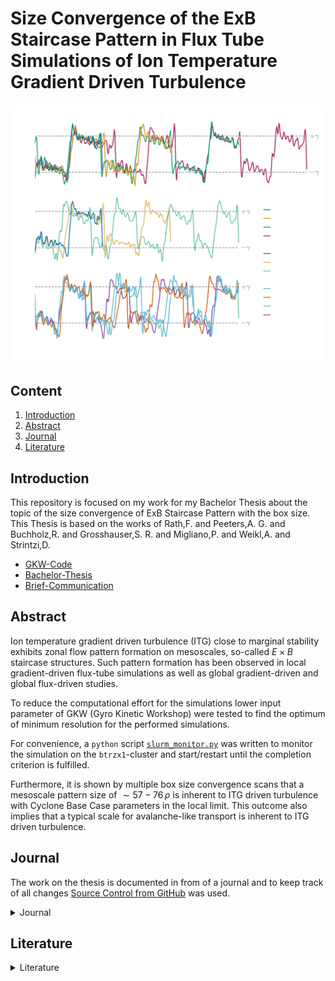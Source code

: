 # Size Convergence of the ExB Staircase Pattern in Flux Tube Simulations of Ion Temperature Gradient Driven Turbulence


![alt text](/pictures/Comparison/Boxsize/S6_rlt6.0_boxsize1-2-3-4x1-1.5-2-2.5-3-5_Ns16_Nvpar48_Nmu9_wexb_comparison.png)



## Content

1. [Introduction](#introduction)
2. [Abstract](#abstract)
3. [Journal](#journal)
4. [Literature](#literature)



## Introduction

This repository is focused on my work for my Bachelor Thesis about the topic of the size convergence of ExB Staircase Pattern with the box size. This Thesis is based on the works of Rath,F. and Peeters,A. G. and Buchholz,R. and Grosshauser,S. R. and Migliano,P. and Weikl,A. and Strintzi,D.

* [GKW-Code](https://bitbucket.org/gkw/gkw/wiki/Home)
* [Bachelor-Thesis](bachelorthesis/bachelorthesis.pdf)
* [Brief-Communication](briefcommunication/briefcommunication.pdf)

## Abstract

Ion temperature gradient driven turbulence (ITG) close to marginal stability exhibits zonal flow pattern formation on mesoscales, so-called $E\times B$ staircase structures. Such pattern formation has been observed in local gradient-driven flux-tube simulations as well as global gradient-driven and global flux-driven studies.

To reduce the computational effort for the simulations lower input parameter of GKW (Gyro Kinetic Workshop) were tested to find the optimum of minimum resolution for the performed simulations.

For convenience, a ```python``` script [```slurm_monitor.py```](python/slurm_monitor.py) was written to monitor the simulation on the ```btrzx1```-cluster and start/restart until the completion criterion is fulfilled.

Furthermore, it is shown by multiple box size convergence scans that a mesoscale pattern  size of $\sim 57-76\,\rho$ is inherent to ITG driven turbulence with Cyclone Base Case parameters in the local limit. This outcome also implies that a typical scale for avalanche-like transport is inherent to ITG driven turbulence.

## Journal
The work on the thesis is documented in from of a journal and to keep track of all changes [Source Control from GitHub](https://github.com/ManeLippert/Bachelorthesis-ZonalFlows/commits/main) was used.

<details><summary>Journal</summary>
<p>

* <details><summary>2022</summary>
  <p>

  * <details><summary>March</summary>
    <p>

    * <details><summary>24.03.2022 &nbsp; Starting Meeting</summary>
      <p>

      # Starting Meeting

      #### Thursday 24.03.2022 from 14:00 to 14:25 with Florian Rath and Arthur Peeters

      ### Discussion how to begin the work for bachelor thesis:

      * Start with reproduction of result in [[1]](/literature/Peeters%2C%20Rath%2C%20Buchholz%20-%20Gradient-driven%20flux-tube%20simulations%20of%20ion%20temperature%20gradient%20turbulence%20close%20to%20the%20non-linear%20threshold%20(Paper%2C%202016).pdf) with help of [gkw](/gkw/)
      * Because of the long runtime of the code firstly we will look only in one direction in the velocity space
      * After that small steps in all directions for better understanding of the structure and to find a minimal resolution for the best results 
      * Furthermore increase box size and search for convergence of the wavelength in zonal flows
      * There will be interpretation needed to clarify simplification steps in code

      ### Thesis
      * Work in English or German > will do it in English
      * Continues writing is better than everything in the end

      </p>
      </details>

    </p>
    </details>

  * <details><summary>April</summary>
    <p>

    * <details><summary>07.04.2022 &nbsp; Kurs "Schreiben einer MINT-Arbeit"</summary>
      </p>

      # Kurs "Schreiben einer MINT-Arbeit"

      #### Dienstag 07.04.2022 von 9:00 bis 15:00

      ## Inhalt
      * [Feststellung des Schreibtyps](#feststellung-des-schreibtyps)
      * [Störfaktorem](#störfaktoren)
      * [Phasen des Schreibprozesses](#phasen-des-schreibprozesses)
      * [Fragestellung/Forschungsfrage](#fragestellungforschungsfrage)
      * [Gliederung](#gliederung)
      * [Materialen](#materialen)
      * [Rohtext](#rohtext)
      * [Wissenschaftlicher Schreibstil](#wissenschaftlicher-schreibstil)
      * [Illustrationen](#illustrationen)
      * [Zitieren](#zitieren)
      * [Beleg im Text](#beleg-im-text)
      * [Methoden der Organisation und Planung](#methoden-zur-organisation-und-planung)

      ## Feststellung des Schreibtyps

      ![FragenSchreibtyp1](/pictures/HowToMINT/Schreibtypentest-1.png)
      ![FragenSchreibtyp2](/pictures/HowToMINT/Schreibtypentest-2.png)
      ![FragenSchreibtypAuswertung1](/pictures/HowToMINT/Schreibtypentest-3.png)
      ![FragenSchreibtypAuswertung2](/pictures/HowToMINT/Schreibtypentest-4.png)

      ## Störfaktoren

      * **Zeitdiebe** &rarr; Prokrastination am Handy?
      * **Schreiborte** &rarr; Feststellen wo die besten Schreiborte für einen sind &rarr; Draußen bei schönen Wetter
      * **Schreibzeiten** &rarr; Morgen, Nachmittags oder Abends &rarr; Nachmittags oder Abends

      ## Phasen des Schreibprozesses
      1. Orientierung und Planung
      2. Strukturieren, gliedern, forschen/lesen
      3. Material auswerten, Rohfassung schreiben
      4. Überarbent und Feedback einholen
      5. Schlusskorrektur und Abgabe

      ## Fragestellung/Forschungsfrage

      Grenzt Thema ein und leitet fokussiert durch die Arbeit

      ![Forschungsfrage1](/pictures/HowToMINT/AB1_Forschungsfrage-1.png)
      ![Forschungsfrage2](/pictures/HowToMINT/AB1_Forschungsfrage-2.png)

      ![ForschungsfrageHandout](/pictures/HowToMINT/Handout_Forschungsfrage.png)


      ## Gliederung

      * **Einleitung** &rarr; Hinführung, Problemstellung. Fragestellung (thematisieren), Methodik, Aufbau, Hauptergebnisse
      * **Methoden** &rarr; Zustandekommen der Ergebnisse, Grund für Glaubwürdigkeit (Auch Materialen)
      * **Ergebnisse** &rarr; Ausformulierung und Darstellung
      * **Diskussion** &rarr; Bezug auf Ergebnisse, dann breiter Fokus (Rückbezug zur Problemstellung)

      ## Materialen
      Quellen und Literatur frühzeitig dokumentieren (auch Anmerkungen möglich)

      ## Rohtext
      * Erstefassung eines Textes
      * Noch ungeschliffen
      * Macht as den Gedanken etwas Konkretes
      * Nimmt den Druck alles beim ersten Schreiben perfekt zu machen
      * Liefert Grundlage für weitere Schritte
      * Mehrfache Überarbeitungen machen den Rohtext zu einen abgereiften Text

      ## Wissenschaftlicher Schreibstil

      * Sachlich und Neutral
      * Logische Argumentation und Aufbau (roter Faden) &rarr; Forschungsfrage
      * Überprüfbarkeit und Nachvollziehbarkeit (Zitation)
      * Korrekte Verwendung von Fachbegriffen
      * Einheitlichkeit

      <br />

      ![Schreibstil](/pictures/HowToMINT/AB2_Schreibstil_%C3%9Cbung.png)

      ## Illustrationen
      ![Illu](/pictures/HowToMINT/Handout_Illustrations.png)

      ## Zitieren

      ### Faustregel
      1. Überhaupt zitieren
      2. Einheitlich zitieren
      3. Vorgaben beachten

      <br />

      Es gibt aber nicht den einen Zitierstil. Dieser kann sich von Fach zu Fach ändern.

      ### **WICHTIG**
      * Nachprüfbarkeit und Nachvollziehbarkeit
      * Einwandfreies zitieren &rarr; Ausdruck für wissenschaftliche Sorgfalt
      * Nachweis über über eigenständige Leitung &rarr; Trennung der Aussagen
      * Lesbarkeit &rarr; Mehr wissenschaftliche Form

      ### 1. Wörtliches/Direktes Zitat
      * Wörtliche Übernahme von Textpassagen, Sätzen, Satzteilen und Ausdrücken
      * Beginnt und endet mit Anführungszeichen
      * Längere Zitate werden i.d.R. eingerückt
      * Buchstabliche Genauigkeit 
      * Evtl. kursive Schrift, kleinere Schriftart, Absatz mit Einrückung und einzeiliger Abstand

      ### 2. Paraphrase/Indirektes Zitat
      * Sinngemäße Übernahme fremder Gedanken/Aussagen mit eigenen Worten
      * Ohne Anführungszeichen
      * Umfang muss eindeutig erkennbar sein 
      * Eventuell Zusatz "vgl."

      ### Beleg im Text
      &rarr; Verweis wird in Klammern hinter dem Zitat angefügt, gefolgt von einem Punkt: 

      &nbsp;  &nbsp; &nbsp;.....(Vgl. Eco, 2010, S.204). (**Vor dem Punkt**)

      &rarr; Wenn Autoren explizit erwähnt wurden, folgt die Quelle direkt hinter dem Namen: 

      &nbsp;  &nbsp; &nbsp;.....Eco (2010, S.204)

      &rarr; Verweis mit Fußnote. Jede Fußnote beginnt mit einem Großbuchstaben und endet mit einem Punkt. Zahl der Fußnote folgt hinter dem Punkt

      &nbsp;  &nbsp; &nbsp;.....xyz.³

      ___
      &nbsp;  &nbsp; &nbsp;³Vgl. Eco, 2010, S.204.

      ## Methoden zur Organisation und Planung

      ![Orga1](/pictures/HowToMINT/Methodenhandout_WS%20Orga%20und%20Planen-1.png)
      ![Orga2](/pictures/HowToMINT/Methodenhandout_WS%20Orga%20und%20Planen-2.png)
      ![Orga3](/pictures/HowToMINT/Methodenhandout_WS%20Orga%20und%20Planen-3.png)

      </p>
      </details>

    </p>
    </details>

  * <details><summary>May</summary>
    <p>

    * <details><summary>05.05.2022 &nbsp; Start with Bachelor Work</summary>
      <p>

      # Start with Bachelor Work

      #### Thursday 24.03.2022 from 14:00 to 14:27 with Florian Rath and Arthur Peeters

      ### Discussion on how to run the code:

      #### Login:

      * Login on local machine through ```x2go``` because ```ssh``` is too slow. 
      * When someone uses login through ```ssh``` the command line is shrunk down to a limited amount of executables that results in no ```make``` command. To get full access to the command line one has too ```ssh``` to ```bpptx```

      #### Cluster:

      * ```btrzx1``` is easier to run code 
      * ```btrzx3``` could cause problems with the nodes but is more efficient than ```btrzx1```

      Run code first on ```btrzx1``` with [```bashrc_btrzx1```](/gkw/run_btrzx1/bashrc_btrzx1) (loads all modules for ```GKW```) with jobmanager ```SLURM``` (started with ```sbatch```) and jobscript [```jobscript_btrzx1_simple```](/gkw/run_btrzx1/jobscript_btrzx1_simple).

      #### Sync Files:

      From local to remote machine
      ```
      scp -r Bachelorthesis-ZonalFlows/gkw/ user@btrzx1-1.rz.uni-bayreuth.de:gkw/
      ```
      From remote to local
      ```
      scp -r user@btrzx1-1.rz.uni-bayreuth.de:gkw/ Bachelorthesis-ZonalFlows/gkw/ 
      ```

      on Linux account just use ```git``` protocol

      ### What to do first:

      * Use test cases with adiabatic electrons
      * Work with spectral and non-spectral (cheaper, but steps in heat production not reproducible) and compare the time duration
      * In [paper](/literature/Peeters%2C%20Rath%2C%20Buchholz%20-%20Comparison%20of%20gradient%20and%20flux%20driven%20gyro-%0Akinetic%20turbulent%20transport%20(Paper%2C%202016).pdf) they used spectral 
      * Compare spectral outcome with [paper](/literature/Peeters%2C%20Rath%2C%20Buchholz%20-%20Comparison%20of%20gradient%20and%20flux%20driven%20gyro-%0Akinetic%20turbulent%20transport%20(Paper%2C%202016).pdf)
      * Verify the decrease of turbulence and heat flux on work point (condition of this bachelor thesis)

      </p>
      </details>

    * <details><summary>10.05.2022 &nbsp; First Day in the Office in Bayreuth</summary>
      <p>

      # First Day in the Office in Bayreuth

      #### Thusday 10.05.2022 from 10:00 to 17:30

      ### First Run with gkw
      For the first run I used the [input.dat.minimum](https://github.com/ManeLippert/Bachelorthesis-ZonalFlows/blob/main/gkw/doc/input.dat.minimum) that gaves me the examination files in the ```~/gkw/run``` directory. For futher examination I will use ```python``` on my local machine.

      ### Discussion with Florian Rath

      * Run ```gkw``` with configuration (S6) from [[1]](/literature/Peeters%2C%20Rath%2C%20Buchholz%20-%20Gradient-driven%20flux-tube%20simulations%20of%20ion%20temperature%20gradient%20turbulence%20close%20to%20the%20non-linear%20threshold%20(Paper%2C%202016).pdf) page 2

      Use [```cyclone```](https://github.com/ManeLippert/Bachelorthesis-ZonalFlows/blob/main/gkw/doc/input/cyclone) as basis ```input.dat``` and change parameter according (S6)

      * Save data as ```hdf5``` (8 times more compact than ```ASCII```). ```python``` can read files easily 

      * As diagnostic run ```xy_phi``` to get data from [[1]](/literature/Peeters%2C%20Rath%2C%20Buchholz%20-%20Gradient-driven%20flux-tube%20simulations%20of%20ion%20temperature%20gradient%20turbulence%20close%20to%20the%20non-linear%20threshold%20(Paper%2C%202016).pdf) page 8 pictures

      ```
      !------------------------------------------------------------------------------------------------------------------------
      &CONTROL
      zonal_adiabatic = .true.,               !If zonal flows corrections included for adiabiatic electrons       (default = F)

      order_of_the_zf_scheme = 'sixth_order'  !Use a different finite-differences scheme for (default = order_of_the_scheme)

      D      = disp_par = 1.0                 !(Hyper) dissipation coefficient for parallel derivatives.          (default=0.2)
      D_vpar = disp_vp  = 0.2                 !(Hyper) dissipation coefficient for parallel velocity space        (default=0.2)
      D_x    = disp_x   = 0.1                 !(Hyper) dissipation coefficient in perpendicular x direction       (default=0.0)
      D_y    = disp_y   = 0.1                 !(Hyper) dissipation coefficient in perpendicular y direction       (default=0.0)

      io_format = 'hdf5'                      ! Use 'ascii' to output all data as formatted text files      (default = 'mixed')
                                              !     'binary' to output all data as unformatted binary files
                                              !     'mixed' to output some binary and mostly text files
                                              !     'hdf5' to output a single HDF5 file (needs compilation with HDF5 libraries)
                                              !     'hdf5+ascii' to output a single HDF5 file and duplicate 1D and 2D data to
                                              !         formatted text files.
                                              !     'none' to output no data at all.
      /
      !------------------------------------------------------------------------------------------------------------------------
      &GRIDSIZE
      N_m    = NMOD        = 21               !Number of binormal modes - do not interact for linear runs
      N_x    = NX          = 83               !Number of radial wave vectors / points: needs to be an odd number for spectral
      N_s    = N_s_grid    = 16               !Number of grid points along the field line
      N_vpar = n_vpar_grid = 64               !Number of grid points for parallel velocity (must be even)
      N_mu   = N_mu_grid   = 9                !Total number of magnetic moment grid points
      /
      !------------------------------------------------------------------------------------------------------------------------
      &MODE
      mode_box = .true.,                      !Determines if there is a 2D grid of ky,kx. if true use nperiod = 1 (default = F)
                                              !If nperiod = 1 and mode box = .true. the kx modes will be coupled.
      krhomax = 1.4,                          !For mode_box, this is the maximum k_theta rho_i (ky) on the grid.(default = 0.0)
                                              !For nmod>1, modes are equidistantly spaced from 0.0 to to krhomax.
                                              !k_perp is evaluated on the low field side of the outboard midplane.
                                              !rho_i evaluated on the flux surface at the major radius of the magnetic axis.
                                              !Note that other codes may normalise the thermal velocity differently
                                              !which can correspond to  gkw k_theta that are a factor sqrt(2) greater.
      /
      !------------------------------------------------------------------------------------------------------------------------
      &SPECIES
      rlt = 6.0
      /
      !------------------------------------------------------------------------------------------------------------------------
      &GEOM
      GEOM_TYPE = 'circ'                      !Switch for the metric: 's-alpha', 'circ', 'miller', 'fourier' or 'chease'   
                                              !(default = 's-alpha')
      /
      !------------------------------------------------------------------------------------------------------------------------
      &DIAGNOSTIC
      xy_phi = .true.                         ! Electrostatic potential in perpendicular plane at LFS midplane    (default = T)
      /
      !------------------------------------------------------------------------------------------------------------------------
      &LINEAR_TERM_SWITCHES                   
      v_d = idisp = 1                         !Select between dissipation schemes in finite differences 
      /
      ```
      </p>
      </details>

    * <details><summary>11.05.2022 &nbsp; Run for Standard Resolution 6th order (S6)</summary>
      <p>

      # Run for Standard Resolution 6th order (S6)

      #### Wednesday 11.05.2022 9:45 to 13:30

      ### New Input file

      [```input_S6_rtl6.dat```](../data/S6_rlt6.0/Nsgrid16_Nvpargrid64_Nmugrid9/input.dat)

      On ```btrzx1``` the maximal available processors are 32 so that you have to determine additional values. Furthermore ```gkw``` needs time to write files and the maximal runtime should be 15min less than the ```walltime```. On ```btrzx1``` the ```walltime``` is set to 24h (maximum duration). Lastly I set the parameter for the timesteps for writing checkpoint files in ```ndump_ts```.

      #### Conditions:
      * ```N_procs_mu``` < ```N_mu_grid```
      * ```N_procs_vpar``` * ```N_procs_s``` != 32
      * ```max_seconds``` = ```walltime``` - 900


      ```
      !------------------------------------------------------------------------------------------------------------------------
      &CONTROL
      zonal_adiabatic = .true.,               !If zonal flows corrections included for adiabiatic electrons       (default = F)

      order_of_the_zf_scheme = 'sixth_order'  !Use a different finite-differences scheme for (default = order_of_the_scheme)

      D      = disp_par = 1.0                 !(Hyper) dissipation coefficient for parallel derivatives.          (default=0.2)
      D_vpar = disp_vp  = 0.2                 !(Hyper) dissipation coefficient for parallel velocity space        (default=0.2)
      D_x    = disp_x   = 0.1                 !(Hyper) dissipation coefficient in perpendicular x direction       (default=0.0)
      D_y    = disp_y   = 0.1                 !(Hyper) dissipation coefficient in perpendicular y direction       (default=0.0)

      io_format = 'hdf5'                      ! Use 'ascii' to output all data as formatted text files      (default = 'mixed')
                                              !     'binary' to output all data as unformatted binary files
                                              !     'mixed' to output some binary and mostly text files
                                              !     'hdf5' to output a single HDF5 file (needs compilation with HDF5 libraries)
                                              !     'hdf5+ascii' to output a single HDF5 file and duplicate 1D and 2D data to
                                              !         formatted text files.
                                              !     'none' to output no data at all.

      ndump_ts=500                   !Number of large timesteps between writing of checkpoint DMP files    

      max_seconds = 85500            ! 24h = 86400s 15min = 900s -> 85500
      /
      !------------------------------------------------------------------------------------------------------------------------
      &GRIDSIZE
      N_m    = NMOD        = 21               !Number of binormal modes - do not interact for linear runs
      N_x    = NX          = 83               !Number of radial wave vectors / points: needs to be an odd number for spectral
      N_s    = N_s_grid    = 16               !Number of grid points along the field line
      N_vpar = n_vpar_grid = 64               !Number of grid points for parallel velocity (must be even)
      N_mu   = N_mu_grid   = 9                !Total number of magnetic moment grid points

      N_procs_mu   = 3                        !As above, but for mu                                              
      N_procs_vpar = 8                        !As above, but for vpar (>1 only works if vp_trap = 0)             
      N_procs_s    = 4                        !As above, but for s
      /
      !------------------------------------------------------------------------------------------------------------------------
      &MODE
      mode_box = .true.,                      !Determines if there is a 2D grid of ky,kx. if true use nperiod = 1 (default = F)
                                              !If nperiod = 1 and mode box = .true. the kx modes will be coupled.
      krhomax = 1.4,                          !For mode_box, this is the maximum k_theta rho_i (ky) on the grid.(default = 0.0)
                                              !For nmod>1, modes are equidistantly spaced from 0.0 to to krhomax.
                                              !k_perp is evaluated on the low field side of the outboard midplane.
                                              !rho_i evaluated on the flux surface at the major radius of the magnetic axis.
                                              !Note that other codes may normalise the thermal velocity differently
                                              !which can correspond to  gkw k_theta that are a factor sqrt(2) greater.
      /
      !------------------------------------------------------------------------------------------------------------------------
      &SPECIES
      rlt = 6.0
      /
      !------------------------------------------------------------------------------------------------------------------------
      &GEOM
      GEOM_TYPE = 'circ'                      !Switch for the metric: 's-alpha', 'circ', 'miller', 'fourier' or 'chease'   
                                              !(default = 's-alpha')
      /
      !------------------------------------------------------------------------------------------------------------------------
      &DIAGNOSTIC
      xy_phi = .true.                         ! Electrostatic potential in perpendicular plane at LFS midplane    (default = T)
      /
      !------------------------------------------------------------------------------------------------------------------------
      &LINEAR_TERM_SWITCHES                   
      v_d = idisp = 1                         !Select between dissipation schemes in finite differences 
      /
      ```

      In the input file is also more options that are provided by Florian Rath. For example the option that ```gkw``` will automatically write restart files and additional DIAGNOSTICS.

      ### Jobscript

      #### Conditions:
      * ```SBATCH --nodes=N_procs_mu*N_procs_vpar*N_procs_s``` = 96
      * ```SBATCH --ntasks-per-node=32```
      * ```SBATCH --nodes=3``` = 32 * 3 = 96
      * ```SBATCH --time=0-24:00:00```

      [```jobscript_btrzx1_S6```](../gkw/btrzx1/jobscript_btrzx1_S6)

      </p>
      </details>

    * <details><summary>12.05.2022 &nbsp; Discussion about Resolution & Run for (S6) with rtl=6.3</summary>
      <p>

      # Discussion about Resolution

      #### Thursday 24.03.2022 from 14:00 to 14:25 with Florian Rath and Arthur Peeters

      ### Minimum Values

      WIP so we will try to find the best minimum resolution

      * ```N_s_grid``` = 12
      * ```N_vpar_grid``` = 16 or 32
      * ```N_mu_grid``` = 6

      Numeric dissipation gains with smaller scales of resolution that could cause the **lost** of zonal flows

      ### ```Python``` Program

      * Write ```python``` program to evaluate the ```xy_phi``` diagnostics and symbolize 'Scherrrate' and heat flux
      * Learn how to evaluate ```h5``` files

      # Run for (S6) with rtl=6.3

      [```input_S6_rtl6.3.dat```](../data/S6_rtl6.3/input.dat)

      [```jobscript_btrzx1_S6```](../data/S6_rtl6.3/jobscript_btrzx1)

      </p>
      </details>

    * <details><summary>16.05.2022 &nbsp; Writing of useful shell scripts</summary>
      <p>

      # Writing of useful shell scripts

      #### Monday 16.05.2022 13:15 to 23:00

      ## Shell Scripts
      * [```ssh_btrzx1```](../ssh/ssh_btrzx1.sh) turns automatically the vpn connection on and connects to ```btrzx1-1.rz.uni-bayreuth.de```

      * [```ssh_copy```](../ssh/ssh_copy.sh) useful copy script to copy files from remote to local or in the other direction

      </p>
      </details>

    * <details><summary>20.05.2022 &nbsp; Discussion about evaluation of the shearing rate $\omega_{\mathrm{E \times B}}$</summary>
      <p>

      # Discussion about evaluation of the shearing rate

      #### Friday 20.05.2022 12:00 to 12:15 with Florian Rath and Arthur Peeters

      ## Coordinate

      The coordinate ```x``` is in the ```h5```-file marked as ```xphi``` and is the radial coordinate

      ## Derivative

      The derivative is periodic which means that at the start point $f_0$ the other two points for derivative would be $f_{N}$ and $f_1$ and at the end point $f_{N}$ the other two points would be $f_{N-1}$ and $f_0$.\
      \
      That concludes to the formula:\
      \
      Start: $\frac{f_1 - 2 \cdot f_0 + f_N}{h^2}$\
      \
      Middle: $\frac{f_{i+1} - 2 \cdot f_i + f_{i-1}}{h^2}$\
      \
      End: $\frac{f_{0} - 2 \cdot f_N + f_{N-1}}{h^2}$

      ## Additional Diagnostic

      Use fourier spetrum as additional diagnostic to evaluate the shearing rate $\omega_{\mathrm{E \times B}}$ like in Fig 5a in [[1]](https://doi.org/10.1063/1.4961231)

      </p>
      </details>

    </p>
    </details>

  * <details><summary>June</summary>
    <p>

    * <details><summary>08.06.2022 &nbsp; Resolution, Folder Structure & Comparison of Resolution</summary>
      <p>

      # Resolution, Folder Structure and Comparison of Resolution

      #### Wednesday 08.06.2022

      ## Resolution

      Best resolution: 

      ```Nsgrid = 16```, ```Nvpar = 48```, ```Nmugrid = 9```

      Possible Variations: 

      * ```krhomax = 0.70 | nmod = 11```
      * ```krhomax = 1.05 | nmod = 16```
      * ```nx = 63```, ```nx = 43```

      ## New Folder Structure

      Every change in ```input.dat``` gets it own folder and the evaluation notebook write changes in picture name. Furthermore the notebook will write with python the picture folder.

      ## Comparison of Resolution

      * ```Nsgrid = 12/16``` | ```Nvpargrid = 64```, ```Nmugrid = 9``` | ```Nvpargrid = 48```, ```Nmugrid = 9```
      * ```Nvpargrid = 64/48/32/16``` | ```Nsgrid = 16```, ```Nmugrid = 9``` 
      * ```Nmugrid = 6/9``` | ```Nvpargrid = 64```, ```Nsgrid = 16``` | ```Nvpargrid = 48```, ```Nsgrid = 16```

      </p>
      </details>

    * <details><summary>09.06.2022 &nbsp; Meeting to increase Boxsize radially</summary>
      <p>

      # Meeting to increase Boxsize radially

      #### Thursday 09.06.2022 14:00 to 14:30 with Florian Rath and Arthur Peeters

      ## Change Timestep
        Set ```dtim = 0.02``` to ```dtim = 0.025``` and compare outcome with $\delta t$. The graph should decrease vor ```dtim```.
      ```dtim``` is a timestep measured with gkw.

      ## Final Resolution

      ```Nsgrid = 16```, ```Nvpar = 48```, ```Nmugrid = 9```

      ## Increase Boxsize radially

      Change following variables according to increase factor $N$:

      * ```ikx_space_N``` $= 5 * N$
      * ```nx_N``` $= [($ ```nx_1``` $-1 ) * N ] +1$ 

      Boxsize 1x1: `nx_1` = 83, &nbsp; `ikx_space_1` = 5\
      Boxsize 2x1: `nx_2` = 165, `ikx_space_2` = 10\
      Boxsize 3x1: `nx_3` = 247, `ikx_space_3` = 15\
      Boxsize 4x1: `nx_4` = 329, `ikx_space_4` = 20

      </p>
      </details>

    * <details><summary>15.07.2022 - 29.07.2022 &nbsp; Work on Restart Script & Run for increased Boxsize</summary>
      </p>

      # Work on Restart Script

      Lots of work for the rest of the month gone into the development of the restart script [`slurm_monitor.py`](/python/slurm_monitor.py) to 
      tackle the problem of dealing everyday with restarts of the code due to some wall time of the cluster btrzx1.
      For that the script is developed as python3 script that only needs built in python modules to ensure running on every system. 
      The script itself looks in a specific time interval if the job is running, pending or needs to be started und das this routine until a defined
      timestep is reached all by load the output of SLURM Job Manager with `squeue` and analyse the output.
      The Core build could be adopted for diffent jobmanager as well the script is build variable enough to ensure the changing of the inportant values.

      # Run of increased boxsize

      The Rest of the time was waiting for the simulation for Boxsize 4x1 to be complete
      </p>
      </details>

    </p>
    </details>

  * <details><summary>July</summary>
    <p>

    * <details><summary>05.07.2022 &nbsp; Meeting to increase Boxsize binormal </summary>
      <p>

      # Meeting to increase Boxsize binormal

      #### Thursday 05.07.2022 14:00 to 14:30 with Florian Rath and Arthur Peeters

      ## Increase Boxsize binormal

      Change following variables according to increase factor $N$:
      * ```ikx_space_N``` $= 5$
      * ```nx_N``` $= [($ ```nx_1``` $-1 ) * N ] +1$ 
      * ```nmod_N``` $= [($ ```nmod_1```$ -1) * N ] +1$

      Boxsize 1x1: `nx_1` = 83, &nbsp; `nmod_1` = 21\
      Boxsize 2x2: `nx_2` = 165, `nmod_2` = 41\
      Boxsize 3x3: `nx_3` = 247, `nmod_3` = 61\
      Boxsize 4x4: `nx_4` = 329, `nmod_4` = 81

      </p>
      </details>

    * <details><summary>06.07.2022 - 29.07.2022 &nbsp; Problems with hdf5-file & Further work on restart script</summary>
      <p>

      ## Problems with hdf5-file

      hdf5 files have to be closed every time you are done with processing data. Otherwise the file gets curupted and the data gets lost because
      only the programm that opens the hdf5 file can close it. This behaviour results in lots of problems on the server because of the storage limit
      on btrzx1 GKW got stopped and the file remained open.

      ## Further Work on restart script

      Because of that the restart script now features a backup option to safe data between successful runs und can restore it after error.
      As additonal the restart script now can write the job name into the jobscript file, has timestaps for each new status update, 
      writes outputs in `status.txt` and sends mails at the start and the end of on total run.

      </p>
      </details>

    </p>
    </details>

  * <details><summary>August</summary>
    <p>

    * <details><summary>06.08.2022 - 16.08.2022 &nbsp; Evaluate Data</summary>
      <p> 

      ## Evaluate Data
      To make sure every simulations has no turbulence a fourier plot of fourer mode 1 to 5 (in Plots $k_1$ to $k_5$) will in the time domain be made. 
      It has shown that the mode with a value of $\omega_{\mathrm{E \times B}, max} \sim 0.20$ is also the wavelength thats converges 
      with the boxsize. So if the mode $k_3$ is at $\omega_{\mathrm{E \times B}, max} \sim 0.20$ we know when the other modes are nearly zero
      that in the boxsize the 3 times wavelength converges with the boxsize.

      ## Results

      Boxsize 1x1: $k_1$\
      Boxsize 2x1: $k_2$\
      Boxsize 2x2: $k_2$\
      Boxsize 3x1: $k_3$\
      Boxsize 3x3: $k_4$\
      Boxsize 4x1: $k_4$

      Note that the boxsize 3x3 the fourier mode is $k_4$ has the value $0.20$. So this could be inconsitent with the other results for the Xx1
      boxsizes

      </p>
      </details>


    * <details><summary>17.08.2022 &nbsp; Meeting about Boxsize 3x3 & Further Work</summary>
      <p> 

      # Meeting about Boxsize 3x3

      #### Thursday 17.08.2022 14:15 to 14:45 with Florian Rath and Arthur Peeters

      The wavelength is not well defined (in german 'scharf') so because of the results of boxsize 3x3 with the fourier mode $k_4$ the actually result is
      not cruial because the question of the thesis is if the wavelength does converge at all so if $k_4$ or $k_3$ is the stabilizing fourier mode
      is not from intrested. However it would be consistent with the results of Xx1 if 3x3 have had the mode $k_4$. 

      Although the runs are very long the result that the stairscase structure fully developes is remarkable so the underlying process of 
      turbulence that gets stablize through zonal flows holds for even longer runs and hint to a mechanism of toridial plasma.

      The results are very good because boxsize was chosen really well that gets confirmed with the formation of the staircase structure and
      the convergence of the wavelength.

      # Further Work

      To determined the results even more Florian suggests to run more nearby the finite heatflux threshold. To recall all simulations were run with an 
      gradient length $R/L_T$ of $6.0$ because of the run at $6.3$ was not stabilize quick enough as $6.0$. The last simulations sould bei run with an
      gradient length of $6.2$ and a boxsize of 2x2.

      </p>
      </details> 

    * <details><summary>18.08.2022 - 24.08.2022 &nbsp; Result for $R/L_T = 6.2$ & Plots for Thesis </summary>
      <p>

      # Result for $R/L_T = 6.2$

      The simulation for $R/L_T = 6.2$ does stabilize very quick like 1x1, 2x2 and 3x3 so the wavelength does indeed converge with the boxsize. As an 
      view in the future maybe long simulations can even converge even faster if the boxsize in radially and binormal is suitable chosen.

      # Plots for Thesis

      When displaying plots of the wavelength over a time interval it is enough to only display the intresting time intervals e.g. instabil, semi-stabil
      and stabil in addition to that show time intervals where it seems the turbulence is stabilized but the staircase structure is not fully 
      developed.

      </p>
      </details>

    * <details><summary>25.08.2022 - 31.08.2022 &nbsp; Saving data to NAS tp5-peeters </summary>
      <p>

      # Saving data to NAS tp5-peeters

      Cloned repository and copied data to NAS of tp5-peeters. For more informations read [README-DATA](/data/README.md).

      </p>
      </details>

  * <details><summary>September</summary>
    <p>      

    * <details><summary>01.09.2022 &nbsp; Meeting about Publication in Physiccs of Plasma & Layout Bachelor Thesis</summary>
      <p>   

      # Meeting about Publication in Physiccs of Plasma & Layout Bachelor Thesis

      #### Thursday 01.09.2022 14:00 to 14:30 with Florian Rath and Arthur Peeters

      # Layout Bachelor Thesis

      For the bachelor thesis is no other regulation than that of the examination office of the MPI in Bayreuth.

      # Publication in Physiccs of Plasma

      Results of the bachelor thesis should be publicated as brief communication in physics of plasma for that it is cruial to know the
      layout und the rules of the journal.

      </p>
      </details>  

    * <details><summary>02.09.2022 - 30.09.2022 &nbsp; Work on Publication Layout </summary>
      <p>

      # Work on Publication Layout

      Publication should not be longer than $3500$ words and not longer than 4 Pages to ensure that [wordcount.tex](/breifcommunication/wordcount.tex)
      count the words and pages. 

      For Plots only include the necessary plots that are comparison in of the boxsizes in Xx1, XxY, $R/L_T$ and 2x1 between 2x2 and 3x1 between 3x3
      with plots of the turbulence to show simulation is stabil and one example plot with $\omega_{\mathrm{E \times B, max}}$ and
      the corresponding fourier modes.
      No Plots needed for instabil and semi-stabil of wavelength plots in publication only stabil and intresting semi-stabil wavelength plots. 

      </p>
      </details>

    </p>
    </details>

  * <details><summary>October</summary>
    <p>

    * <details><summary>01.10.2022 - 19.10.2022 &nbsp; Work on Publication Plots </summary>
      <p>

      # Work on Publication Plots

      The plots are mostly generated with subplots in matplotlib. To achive a clean look most of work the work gone into programming this plots.
      Especially the plots for the different wavelength took the longest time because it is a overlay off four subplots an idea of myself but not easy 
      to realise. For better visibility the staircase structure of got shifted to achive an overlay of every staircase.

      </p>
      </details>

    * <details><summary>20.10.2022 &nbsp; Meeting about Publication Plots </summary>
      <p>
    
      # Meeting about Publication Plots

      #### Thursday 20.10.2022 14:00 to 14:30 with Arthur Peeters

      # Feedback of Wavelength Plot

      The plot itself is beautiful the only thig that should get added are the linar growth rate $\gamma$ from [[2]](https://doi.org/10.1063/1.4952621).
      The shift of the staircase structure is physically possible because toridial plasma has it symmetry in the rotation so such shift will not 
      affect the nature of the plasma but should certainly be addressed in publication.
      For more space the comparison of gradient length $R/L_T$ will be excluded from publication

      From now on the start of the writing porcess can start. 

      </p>
      </details>
  
    * <details><summary>21.10.2022 - 31.10.2022 &nbsp; Reading Paper [1] & Search References </summary>
      <p>

      # Reading Paper [1] & Search References

      Read paper [[1]](https://doi.org/10.1063/1.4961231) again and extract references from the important section and import them to 
      [references.bib](/briefcommunication/refernces.bib). Briefcommunication will reference paper [[1]](https://doi.org/10.1063/1.4961231) as the basis work.

      </p>
      </details>

    </p>
    </details>

  * <details><summary>November</summary>
    <p>

    * <details><summary>01.11.2022 - 10.11.2022 &nbsp; Reading Paper [...] </summary>
      <p>

      Additional paper found with references
        
      </p>
      </details>
      
    * <details><summary>11.10.2022 &nbsp; Meeting about progess in Publication </summary>
      <p>

      # Meeting about progress in Publication

      #### Friday 11.11.2022 10:15 to 10:45 with Florian Rath

      The shift of wavelength is possible but could get in trouble at the surface of the plasma and at the point the 
      plasma gets connected after one complete round because of the boundary condition. But it will be enough to tell for better 
      visibility the staircase sturcture gets shifted maybe later a explaination would be needed.

      Plan to write publication in the next two weeks.

    * <details><summary>12.11.2022 - 18.11.2022 &nbsp; Restart Script Professonial </summary>
      <p>

      # Restart Script Professonial

      Restart script got overwrite. Now the script creates the jobscript and the status file by itself. Included a parser to give arguments directly
      through the command line and a progressbar with job info that gets updated every 5 seconds. 
      The script can now be run with `nohup` or `screen` ducumentation is included in helpers message.

      </p>
      </details>

    * <details><summary>19.11.2022 - 30.11.2022 &nbsp; Writing Brief Communication and Add Ons in Shell Scripts</summary>
      <p>

      #Writing Brief Communication and Add Ons in Shell Scripts
      ## Writing Brief Communication

      The main focus lay down on making graphics for the brief communication and writing section after section based on Rath2021 und Peeters2016 und Rath2016

      ## Shell Scripts
      
      The copy script got an parser so the use from the command line gets easier and all scripts that needs vpn connection got an updated vpn command for MacOS.

      </p>
      </details>

    </p>
    </details>

  * <details><summary>Dezember</summary>
    <p>

    * <details><summary>06.12.2022 - 29.12.2022 &nbsp; Draft complete Brief Communicationand Issuses with Restart Script</summary>

      # Draft complete for brief communication

      First draft of brif communication was completed (29.12.2022) and After that correction were made on grammar, spelling and graphics. 

      ## Restart Script

      The restart script has multiple prolems:

      * After pending status check the write output to status file stopped
        -> Fix was to only write ones to output file not 12 times in a row like before because the buffer got to fast filled.
      * Parser gets now options for frametype of table, control over sleep time 
      * Change the documentation multiple times 
      * Delete line function rewrite with open to get statusfile correctly closed
      * Send mail function does throw errors again because of whitespaces in subject 
        -> replaced whitspaces with underlines

    </p>
    </details>
    
  </p>
  </details>

* <details><summary>2023</summary>
  <p>

  * <details><summary>January</summary>
    <p>

    * <details><summary>02.01.2023 - 10.01.2023 &nbsp; Corrections Brief Communication and Rerun of box size 4x1</summary>
      <p>

      # Corrections Brief Communication and Rerun of box size 4x1

      ## Correction of Brief Communication

      Thanks to Dominik Müller, Anna-Maria Pleyer and my Sister Cornelia Lippert for reading my first and providing feedback. The corrected version was send to Prof Arthur Peeters and Florian Rath.

      ## Rerun box size 4x1

      A rerun of boxsize 4x1 was made with the goal to get the repetition of the staircase structures aligned with the boxsize. A rerun was necessary because the data file got currupted and can not be fixed.
      The results yield that even after long time intervals of subdued turbulence that the staircase structures got not better aligned with the box size.

      </p>
      </details>

    * <details><summary>16.01.2023 &nbsp; Meetng about Draft of Brief Communcation </summary>
      <p>

      # Meeting about Draft of Brief Communcation

      #### Monday 16.01.2023 14:00 to 14:45 with Florian Rath and Arthur Peeters

      The First draft was good but the focus as an continuation of peeters2016 is an problem. The brief communication should be an paper on its own.

      The case that for 3x3 the staircase structures repeats itself 4 times requires an boxsize scan in binormal direction for that an scan of 3x1.5, 3x2.5 and 3x5 will be made additionally as well a scan for 3x3 for $R/L_T$ = 6.2, 6.4 to lengthen the time of turbulence and to approach the heat flux threshold for verification.

      </p>
      </details>

    * <details><summary>30.01.2023 &nbsp; Presentation Style in LaTeX </summary>
      <p>
      
      # Presentation Style in LaTeX

      To make an presentation about my bachelor work the decision were made in favor of latex because of the cross plattform compability of pdfs.
      As style sheet will be used sleek theme which is an 16:9 variant of HSMR by Benjamin Weiss.

      It could be that the use of powerpoint is necessary to add animations.

      </p>
      </details>
    
    </p>
    </details>

  * <details><summary>February</summary>
    <p>

    * <details><summary>04.02.2023 - 26.02.2023 &nbsp; Corrections of Brief Communication, New Fetaures for Restart Script, Juypter Notebook Problems and Binormal box scan </summary>
      <p>
      
      # Corrections of Brief Communication, New Fetaures for Restart Script, Juypter Notebook Problems and Binormal box scan
      ## Corrections of Brief Communication

      The brief communication has get its first correction from Florian Rath which got accepted and minor things were changed afterwards. 
      Graphics got reworked for new variable names and the box size plot reworked for an big box size plot including radial, isotropic and binormal box size plot.

      ## New features restart script

      The restart script gets new features:
      * Kill option for nohup process to not kill of the false process with multiple user using the script
      * Script continues writing to status file and does not rewrite it
      * New backup locations to chose from praser
      * Increased refresh rate to 300
      * Additional check level to ensure successful run
      * Reset Simulation with dump files. Thanks for Florian Rath to provide the function
      * New jobStatusInfo header to get even informations when slumr `squeue` has no output
      * Script can now be run from everythere so no need to copy it every time again into simultaion folder
      * Check if h5 file is closed before restart and if `FDS.dat` and `gkwdata.h5` has same modified timestamp

      ## Juypter Notebook Problems

      After an update of python and visual studio code the juypter notebooks stop working and lost connection to the server after a image was produced. Because of that the evaluation got rewritten in python file in a new folder to be certian that the evaluation can go on.

      Additional an datasheet was created in `csv` to have an main file with all informations.

      ## Evaluation

      Every simulation converges except for $R/L_T$ = 6.4 which was anticipate. After multiple errors 3x1.5 has to rerun the old file is under the folder Broken.

      Results:
      * 3x1.5 -> Convergence $k_4$
      * 3x2.5 -> Convergence $k_3$, $k_4$
      * 3x5 -> Convergence $k_4$

      * rlt = 6.2 -> Convergence $k_3$
      * rlt = 6.4 -> Turbulent -> Consistent with results of peeters2016

      </p>
      </details>

    </p>
    </details>

  * <details><summary>March</summary>
    <p>

    * <details><summary>19.03.2023 - 22.03.2023 &nbsp; Writing new version of brief communication </summary>
      </p>
      
      # Writing new version of brief communication

      The breif commnication gets additional section for binormal box scan and minor issues were corrected (_ref, rearrangments, colors in plots, captions, name of quantities and formula and commands for quantites that repeats very often).

      </p>
      </details>

    * <details><summary>23.03.2023 - 26.03.2023 &nbsp; New features for Restart script get implemented </summary>
      </p>

      # New features for Restart script get implemented

      As stated befor the restart script gets new features that got implemented into the script itself.
      Additional to that the reset function needs `h5py`, `pandas`and `numpy` modules installed. For that, a function to automatically install modules were made. 

      The code itself got rewritten at some parts because of obsolete code and other isssues were fixed look into [#24](https://github.com/ManeLippert/Bachelorthesis-Shearingrate-Convergence/issues/24) for more.

      </p>
      </details>

    </p>
    </details>

  * <details><summary>April</summary>
    <p>

    * <details><summary>04.04.2023 - 06.04.2023 &nbsp; Submit Brief Communication to "Physics of Plasma" </summary>
      </p>

      # Submit Brief Communication to "Physics of Plasma"

      Brief communication got the last corrections from Arthur Peeters (wavelength -> size/radial size) and Florian Rath and submitted to AIPs "Physics of Plasma"
      
      </p>
      </details>

    * <details><summary>09.04.2023 - 09.05.2023 &nbsp; Writing Bachelor Thesis and Backup Data </summary>
      </p>

      # Writing Bachelor Thesis and Backup Data

      ## Writing Bachelor Thesis

      This time the focus lay down to write the bachelor thesis. For that, changes for brief communication plots were made to ensure readablity and the chapter pages style were changed to a new modern style (cover page will follow up).

      Additionally the error indexs for the 6.2/3x3 simulation were found and written into datasheet. 

      ## Backup Data

      Data got uploaded to NAS and the git repository syncronized as well the server folder gets an clean up.
      
      </p>
      </details>

    </p>
    </details>

  * <details><summary>May</summary>
    <p>

    * <details><summary>17.05.2023 &nbsp; Meeting about Brief Communication Review </summary>
      </p>

      # Meeting about Brief Communication Review

      #### Wednesday 17.05.2023 9:00 to 9:45 with Florian Rath

      Feedback of Referees was good the brief communication will be corrected accordingly for that additional simulation will be performed:

      - Two simulations with box size ```1.5x1.5``` and ```2.5x2.5```
      - Two simulations with different initial conditions ```noise``` and and ```cosine5``` (default = ```cosine2```) for box size ```3x3```
      - Additionally the diagnostics ```xy_kyzero_dens```, ```xy_kyzero_ene_par``` and ```xy_kyzero_ene_perp``` to investigate the influence of the pressure gradient on the shearing rate 

      </p>
      </details>

    </p>
    </details>

  * <details><summary>June</summary>
    <p>

    * <details><summary>07.06.2023 &nbsp; Submission of revised Brief Communication </summary>
      </p>

      # Submission of revised Brief Communication

      The revised brief communictaion got submitted to Physics of Plasma without issues with the corresponding response to the referees

      </p>
      </details>

    * <details><summary>08.06.2023 - 30.06.2023 &nbsp; Correction Bachelor Thesis, Publish Repository and Presentation </summary>
      </p>

      # Correction Bachelor Thesis, Publish Repository and Presentation

      The rest of the month the last finishing touches on my Bachelor Thesis were made and the repository published as well as my presentation prepared. 

      The last data backup were made as well. This is probably the last entrance of this journal.

      </p>
      </details>

  </p>
  </details>

</p>
</details>

## Literature

<details><summary>Literature</summary>
</p>

[1] 2018 nohup. URL https://wiki.ubuntuusers.de/nohup/ – Accessed: 2023-04-15.

[2] 2021 Screen. URL https://wiki.ubuntuusers.de/Screen/ – Accessed: 2023-04-15.

[3] Barton, Justin E., Wehner, William P., Schuster, Eugenio, Felici, Federico & Sauter, Olivier 2015 Simultaneous closed-loop control of the current profile and the electron temperature profile in the tcv tokamak.

[4] Beer, M.A. 1994 Gyrofluid models of turbulent transport in tokamaks. PhD thesis, Princeton University.

[5] Biglari, H., Diamond, P. H. & Terry, P. W. 1990 Influence of sheared poloidal rotation on edge turbulence. Phys. Fluids B: Plasma Physics 2 (1), 1–4.

[6] Brizard, A. J. & Hahm, T. S. 2007 Foundations of nonlinear gyrokinetic theory. Rev. Mod. Phys. 79, 421–468.

[7] Burrell, K. H. 1997 Effects of E×B velocity shear and magnetic shear on tur-
bulence and transport in magnetic confinement devices. Physics of Plasmas 4 (5),1499–1518.

[8] Cary, John R. 1981 Lie transform perturbation theory for Hamiltonian systems.Physics Reports 79 (2), 129–159.

[9] Cary, John R & Littlejohn, Robert G 1983 Noncanonical Hamiltonian mechanics and its application to magnetic field line flow. Annals of Physics 151 (1), 1–34.

[10] Casson, F.J. 2011 Turbulent transport in rotating tokamak plasmas. PhD thesis, University of Warwick.

[11] Coppi, B., Rosenbluth, M. N. & Sagdeev, R. Z. 1967 Instabilities due to temperature gradients in complex magnetic field configurations. The Physics of Fluids 10 (3), 582–587.

[12] Cowley, S. C., Kulsrud, R. M. & Sudan, R. 1991 Considerations of ion‐temperature‐gradient‐driven turbulence. Physics of Fluids B: Plasma Physics 3 (10), 2767–2782.

[13] Dannert, T. 2005 Gyrokinetische Simulation von Plasmaturbulenz mit gefangenen Teilchen und Elektromagnetischen Effekten. PhD thesis, Technische Universtät München.

[14] Diamond, P. H., Itoh, S.-I., Itoh, K. & Hahm, T. S. 2005 Zonal flows in plasma—a review. Plasma Phys. Controlled Fusion 47, R35.

[15] Diamond, P. H. & Kim, Y.‐B. 1991 Theory of mean poloidal flow generation by turbulence. Physics of Fluids B: Plasma Physics 3 (7), 1626–1633.

[16] Dif-Pradalier, G., Diamond, P. H., Grandgirard, V., Sarazin, Y., Abiteboul, J., Garbet, X., Ghendrih, Ph., Strugarek, A., Ku, S. & Chang, C. S. 2010 On the validity of the local diffusive paradigm in turbulent plasma transport. Phys. Rev. E 82, 025401.

[17] Dif-Pradalier, G., Hornung, G., Ghendrih, Ph., Sarazin, Y., Clairet, F., Vermare, L., Diamond, P. H., Abiteboul, J., Cartier-Michaud, T., Ehrlacher, C., Estève, D., Garbet, X., Grandgirard, V., Gürcan, Ö. D., Hennequin, P., Kosuga, Y., Latu, G., Maget, P., Morel, P., Norscini, C., Sabot, R. & Storelli, A. 2015 Finding the elusive E×B staircase in magnetized plasmas. Phys. Rev. Lett. 114, 085004.

[18] Dimits, A. M., Bateman, G., Beer, M. A., Cohen, B. I., Dorland, W., Hammett, G. W., Kim, C., Kinsey, J. E., Kotschenreuther, M., Kritz, A. H., Lao, L. L., Mandrekas, J., Nevins, W. M., Parker, S. E., Redd, A. J., Shumaker, D. E., Sydora, R. & Weiland, J. 2000 Comparisons and physics basis of tokamak transport models and turbulence simulations. Phys. of Plasmas 7 (3), 969–983.

[19] Dubin, Daniel H. E., Krommes, John A., Oberman, C. & Lee, W. W. 1983 Nonlinear gyrokinetic equations. The Physics of Fluids 26 (12), 3524–3535.

[20] Garbet, X., Idomura, Y., Villard, L. & Watanabe, T. H. 2010 Gyrokinetic simulations of turbulent transport. Nuclear Fusion 50 (4).

[21] Hahm, T. S. & Burrell, K. H. 1995 Flow shear induced fluctuation suppression in finite aspect ratio shaped tokamak plasma. Physics of Plasmas 2 (5), 1648–1651.

[22] Hamada, S. 1958 Kakuyugo Kenkyu 1, 542.

[23] Hammett, Greg 2009 The Ion Temperature Gradient (ITG) Instability. CM- PD/CMSO Winter School, UCLA, 1/09/2009.

[24] Hasegawa, Akira & Mima, Kunioki 1978 Pseudo‐three‐dimensional turbulence in magnetized nonuniform plasma. The Physics of Fluids 21 (1), 87–92.

[25] H.Isliker, Pisokas, Th., Strintzi, D. & Vlahos, L. 2010 A self-organized criticality model for ion temperature gradient mode driven turbulence in confined plasma. Physics of Plasmas 17.

[26] Horton, W. 1999 Drift waves and transport. Rev. Mod. Phys. 71, 735–778.

[27] Idomura, Y., Urano, H., Aiba, N. & Tokuda, S. 2009 Study of ion turbulent transport and profile formations using global gyrokinetic full- f vlasov simulation. Nuclear Fusion 49 (6), 065029.

[28] Kim, Y. J., Imadera, K., Kishimoto, Y. & Hahm, T. S. 2022 Transport events and E×B staircase in flux-driven gyrokinetic simulation of ion temperature gradient turbulence. Journal of the Korean Physical Society 81, 636.

[29] Kishimoto, Y., Imadera, K., Ishizawa, A., Wang, W. & Li, J. Q. 2023 Characteristics of constrained turbulent transport in flux-driven toroidal plasmas. Philosophical Transactions of the Royal Society A: Mathematical, Physical and Engineering Sciences 381 (2242), 20210231.

[30] Kosuga, Y., Diamond, P. H. & Gürcan, Ö. D. 2013 How the propagation of heat-flux modulations triggers e×b flow pattern formation. Phys. Rev. Lett. 110, 105002.

[31] Krommes, John A. 2012 The Gyrokinetic Description of Microturbulence in Magnetized Plasmas. Annual Review of Fluid Mechanics.

[32] Krommes, John A. & Kim, Chang-Bae 2000 Interactions of disparate scales in drift-wave turbulence. Phys. Rev. E 62, 8508–8539.

[33] Lippert, M. 2022 torque_monitor.py. URL https://github.com/ ManeLippert/Bachelorthesis-Shearingrate-Convergence/blob/ main/python/torque_monitor.py – Accessed: 2023-04-14.

[34] Lippert, M. & Rath, F. 2023 slurm_monitor.py. URL https://bitbucket.org/gkw/gkw/src/develop/python/slurm_monitor.py – Accessed: 2023-04-12.

[35] Lippert, M., Rath, F. & Peeters, A. G. 2023 Size convergence of the E×B staircase pattern in flux tube simulations of ion temperature gradient driven turbulence. Physics of Plasmas 7 (3), 969–983.

[36] Maeyama, S., Ishizawa, A., Watanabe, T.-H., Nakata, M., Miyato, N., Yagi, M. & Idomura, Y. 2014 Comparison between kinetic-ballooning-mode-driven turbulence and ion-temperature-gradient-driven turbulence. Physics of Plasmas 21 (5), 052301.

[37] Makwana, K. D., Terry, P. W., Pueschel, M. J. & Hatch, D. R. 2014 Subdominant modes in zonal-flow-regulated turbulence. Phys. Rev. Lett. 112, 095002.

[38] McMillan, B. F., Jolliet, S., Tran, T. M., Villard, L., Bottino, A. & Angelino, P. 2009 Avalanchelike bursts in global gyrokinetic simulations. Physics of Plasmas 16 (2), 022310.

[39] Mittendorf, J., Schobert, B. & Müller, D. 2023 Rmhd-code. URL https://bitbucket.org/astro_bayreuth/rmhdcode – Accessed: 2023-04-14.

[40] Müller, D. 2023 Numerical simulations of exor events in protoplanetary disks: Numerical stability and growth of ring structures in the surface density. Bachelorthesis, University of Bayreuth.

[41] Nakata, M., Watanabe, T.-H. & Sugama, H. 2012 Nonlinear entropy transfer via zonal flows in gyrokinetic plasma turbulence. Physics of Plasmas 19, 022303.

[42] Peeters, A. G., Camenen, Y., Casson, F. J., Hornsby, W. A., Snodin, A. P., Strintzi, D. & Szepesi, G. 2009 The nonlinear gyro-kinetic flux tube code gkw. Comput. Phys. Commun. 180, 2650.

[43] Peeters, A. G., Rath, F., Buchholz, R., Camenen, Y., Candy, J., Casson, F. J., Grosshauser, S. R., Hornsby, W. A., Strintzi, D. & Weikl, A. 2016 Gradient-driven flux-tube simulations of ion temperature gradient turbulence close to the non-linear threshold. Physics of Plasmas 23 (8), 082517.

[44] Pueschel, M. J., Kammerer, M. & Jenko, F. 2008 Gyrokinetic turbulence simulations at high plasma beta. Physics of Plasmas 15 (10), 102310.

[45] Rath, F., Peeters, A. G., Buchholz, R., Grosshauser, S. R., Migliano, P., Weikl, A. & Strintzi, D. 2016 Comparison of gradient and flux driven gyro-kinetic turbulent transport. Physics of Plasmas 23 (5), 052309.

[46] Rath, F., Peeters, A. G. & Weikl, A. 2021 Analysis of zonal flow pattern formation and the modification of staircase states by electron dynamics in gyrokinetic near marginal turbulence. Physics of Plasmas 28 (7), 072305.

[47] Rudakov, L.I. & Sagdeev, R.Z. 1961 On the instability of a nonuniform rarefied plasma in a strong magnetic field. Dokl. Akad. Nauk. SSSR 138 (3), 581–583.

[48] Schelter, Dr.rer.nat. Ingo 2016 btrzx2 (2016). URL https://www.bzhpc.uni-bayreuth.de/de/keylab/Cluster/btrzx2_page/index.html – Accessed: 2023-04-14.

[49] Schelter, Dr.rer.nat. Ingo 2020 btrzx1 (2020). URL https://www.bzhpc.uni-bayreuth.de/de/keylab/Cluster/btrzx1_page/index.html – Accessed: 2023-04-12.

[50] Seiferling, F., Peeters, A. G., Grosshauser, S. R., Rath, F. & Weikl, A. 2019 The interplay of an external torque and e×b structure formation in tokamak plasmas. Physics of Plasmas 26 (10), 102306.

[51] Seo, Janghoon, Jhang, Hogun & Kwon, Jae-Min 2022 Effects of light impurities on zonal flow activities and turbulent thermal transport. Physics of Plasmas 29 (5), 052502.

[52] Stroth, Ulrich 2011 Plasmaphysik. Wiesbaden: Viewg+Teubner.

[53] Villard, L, Angelino, P, Bottino, A, Brunner, S, Jolliet, S, McMillan, B F, Tran, T M & Vernay, T 2013 Global gyrokinetic ion temperature gradient turbulence simulations of iter. Plasma Physics and Controlled Fusion 55 (7), 074017.

[54] Waltz, R. E., Dewar, R. L. & Garbet, X. 1998 Theory and simulation of rotational shear stabilization of turbulence. Physics of Plasmas 5 (5), 1784–1792.

[55] Waltz, R. E., Kerbel, G. D. & Milovich, J. 1994 Toroidal gyro-landau fluid modelturbulence simulations in a nonlinearballooning mode representation with radial modes. Physics of Plasmas 1, 2229.

[56] Wang, W., Kishimoto, Y., Imadera, K., Liu, H.R., Li, J.Q., Yagi, M. & Wang, Z.X. 2020 Statistical study for itg turbulent transport in flux-driven tokamak plasmas based on global gyro-kinetic simulation. Nuclear Fusion 60 (6), 066010.

[57] Weikl, A., Peeters, A. G., Rath, F., Grosshauser, S. R., Buchholz, R., Hornsby, W. A., Seiferling, F. & Strintzi, D. 2017 Ion temperature gradient turbulence close to the finite heat flux threshold. Physics of Plasmas 24 (10), 102317.

[58] Wesson, John 2011 Tokamaks. Oxford: Oxford University Press.

[59] Whelan, G. G., Pueschel, M. J. & Terry, P. W. 2018 Nonlinear electromagnetic stabilization of plasma microturbulence. Phys. Rev. Lett. 120, 175002.

[60] Whelan, G. G., Pueschel, M. J., Terry, P. W., Citrin, J., McKinney, I. J., Guttenfelder, W. & Doerk, H. 2019 Saturation and nonlinear electromagnetic stabilization of itg turbulence. Physics of Plasmas 26 (8), 082302.

[61] W.M.Newins, J.Candy, S.Cowley, T.Dannert, A.Dimits, W.Dorland, C.Estrada-Mila, G.W.Hammet, F.Jenko, M.J.Pueschel & D.E.Shumaker 2006 Characterizing electron temperature gradient turbulence via numerical simulations. Physics of Plasmas 13.

</p>
</details>